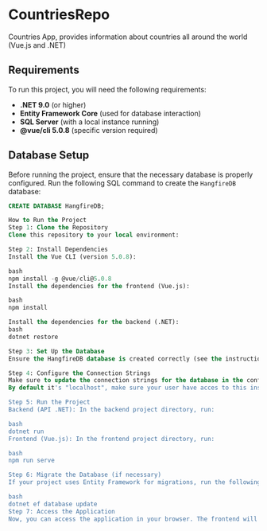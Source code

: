 # CountriesRepo
Countries App, provides information about countries all around the world (Vue.js and .NET)

## Requirements

To run this project, you will need the following requirements:

- **.NET 9.0** (or higher)
- **Entity Framework Core** (used for database interaction)
- **SQL Server** (with a local instance running)
- **@vue/cli 5.0.8** (specific version required)

## Database Setup

Before running the project, ensure that the necessary database is properly configured. Run the following SQL command to create the `HangfireDB` database:

```sql
CREATE DATABASE HangfireDB;

How to Run the Project
Step 1: Clone the Repository
Clone this repository to your local environment:

Step 2: Install Dependencies
Install the Vue CLI (version 5.0.8):

bash
npm install -g @vue/cli@5.0.8
Install the dependencies for the frontend (Vue.js):

bash
npm install

Install the dependencies for the backend (.NET):
bash
dotnet restore

Step 3: Set Up the Database
Ensure the HangfireDB database is created correctly (see the instructions above).

Step 4: Configure the Connection Strings
Make sure to update the connection strings for the database in the configuration files (e.g., appsettings.json for .NET backend).
By default it's "localhost", make sure your user have acces to this instance.

Step 5: Run the Project
Backend (API .NET): In the backend project directory, run:

bash
dotnet run
Frontend (Vue.js): In the frontend project directory, run:

bash
npm run serve

Step 6: Migrate the Database (if necessary)
If your project uses Entity Framework for migrations, run the following command to apply any pending migrations:

bash
dotnet ef database update
Step 7: Access the Application
Now, you can access the application in your browser. The frontend will be available at http://localhost:8080 (or another configured port), and the API will be available at the address specified in the backend configuration.



